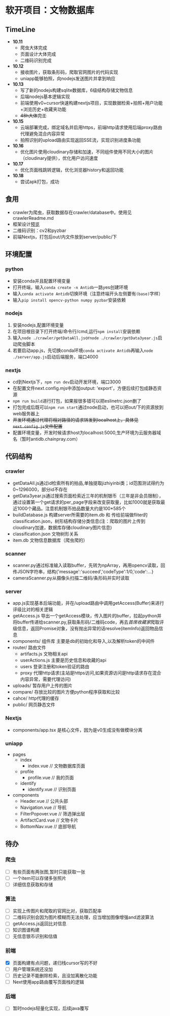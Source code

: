 # 软开项目：文物数据库

## TimeLine
- <b>10.11</b>
  - 爬虫大体完成
  - 页面设计大体完成
  - 二维码识别完成
- <b>10.12</b>
  - 接收图片，获取条形码，爬取官网图片的代码实现
  - uniapp能够拍照，向nodejs发送图片并拿到响应
- <b>10.13</b>
  - 写了新的nodejs构建sqlite数据库，6级结构存储文物信息
  - 后端nodejs基本逻辑实现
  - 前端使用v0+cursor快速构建nextjs项目，实现数据检索+拍照+用户功能+浏览历史+收藏夹功能
  - ~~48h大体完工~~
- <b>10.15</b>
  - 云端部署完成，绑定域名并启用https，前端http请求使用后端proxy路由代理避免混合内容异常
  - 拍照识别的upload路由实现返回SSE流，实现识别进度条功能
- <b>10.16</b>
  - 优化图片使用cloudinary存储和加速，不同组件使用不同大小的图片（cloudinary提供），优化用户访问速度
- <b>10.17</b>
  - 优化页面栈跳转逻辑，优化浏览器history和返回功能
- <b>10.18</b>
  - 尝试apk打包，成功

## 食用
- crawler为爬虫，获取数据存在crawler/database中。使用见 crawlerReadme.md
- 框架设计[预览](https://www.figma.com/design/j27o5VHQvjBkMz9G2uGdEh/Untitled?node-id=0-1&t=va8Xlhoyo5zDSaui-1)
- 二维码识别：cv2和pyzbar
- 前端Nextjs，打包后out/内文件放到server/public/下

## 环境配置
### python
- 安装conda并且配置环境变量
- 打开终端，输入`conda create -n Antidb`一路yes创建环境
- 输入`conda activate Antidb`切换环境（注意终端开头左侧要有`(base)`字样）
- 输入`pip install opencv-python numpy pyzbar`安装依赖
### nodejs
1. 安装nodejs,配置环境变量
2. 在项目根目录下打开终端/命令行/cmd,运行`npm install`安装依赖
3. 输入`node ./crawler/getDataAll.js`or`node ./crawler/getData3year.js`启动爬虫脚本
4. 若要启动app.js，先切换conda环境`conda activate Antidb`再输入`node ./server/app.js`启动后端服务，端口4000
### nextjs
- cd到Nextjs下，`npm run dev`启动开发环境，端口3000
- 在配置文件next.config.mjs中添加output: 'export'，方便后续打包成静态资源
- `npm run build`进行打包，如果报很多错可以把eslinetrc.json删了
- 打包完成后既可以`npm run start`通过node启动，也可以把out/下的资源放到web服务器上
- ~~开发环境通过代理将相对路径的请求转发到localhost上，具体见`next.config.js`文件配置~~
- 配置环境变量，开发时候请求host为localhost:5000,生产环境为云服务器域名（暂时antidb.chainpray.com）

## 代码结构
### crawler
- getDataAll.js通过id检索所有的拍品,单独提取jizhiyinbi类；id范围测试得约为0~1296000，部分id不存在
- getData3year.js通过搜索页面检索近三年的机制银币（三年是非会员限制），通过设置第一个get请求的per_page字段来改变获取量，比如1000就是获取最近1000个藏品。注意机制银币拍品数量大约是100*585个
- buildDatabase.js 构建server所需要的item.db 和 传给前端做fliter的classification.json，树形结构存储分类信息(注：爬取的图片上传到cloudinary加速，数据库存储cloudinary图片信息)
- classification.json 文物树形关系
- item.db 文物信息数据库（爬虫爬的）
### scanner
- scanner.py通过标准输入读取buffer，先转为npArray，再用opencv读取，回传JSON字符串，结构{'message':'succeed','codeType':1/0,'code':...}
- cameraScanner.py从摄像头扫描二维码/条形码并实时读取
### server
- app.js实现基本后端功能，并在/upload路由中调用getAccess(Buffer)来进行评级比对的相关逻辑
- getAccess.js 导出一个getAccess模块，传入图片的buffer，拉起python并将buffer传递给scanner.py,获取条形码/二维码code，再去*首席收藏家*爬取评级信息，返回Promise对象，没有抛出异常的话resolve(itemInfo)返回物品信息
- components/ 组件库 主要是db的初始化和导入,以及解析token的中间件
- router/ 路由文件
  - artifacts.js 文物相关api
  - userActions.js 主要是历史信息和收藏的api
  - users 登录注册和token验证的路由
  - proxy 代理http请求(主站是https访问,如果资源访问是http请求存在混合内容异常，需要代理访问)
- uploads/ 暂存用户上传的图片
- compare/ 存放比较的图片方便python程序获取和比较
- cahce/ http代理的缓存
- public/ 网页静态文件
### Nextjs
- components/app.tsx 是核心文件，因为是v0生成没有做模块分离
### uniapp
- pages
  - index
    - index.vue        // 文物数据库页面
  - profile
    - profile.vue      // 我的页面
  - identify
    - identify.vue     // 识别页面
- components
  - Header.vue         // 公共头部
  - Navigation.vue     // 导航
  - FilterPopover.vue  // 筛选弹出层
  - ArtifactCard.vue   // 文物卡片
  - BottomNav.vue      // 底部导航


## 待办
### 爬虫
- [ ] 有些页面有两张图,暂时只能获取一张
- [ ] 一个item可以存储多张照片
- [ ] 详细信息获取和存储
### 算法
- [ ] 实现上传图片和爬取的官网比对，获取匹配率
- [ ] 二维码识别会因为图片模糊而无法处理，应当增加图像增强and滤波算法
- [ ] getAccess.js返回比对信息
- [ ] 知识图谱构建
- [ ] 无信息银币识别和估值
### 前端
- [x] 页面构建有点问题，递归栈cursor写的不好
- [ ] 用户管理系统还没加
- [ ] 历史记录不能删除检索，且没加离散化功能
- [ ] Next使用app路由覆写页面栈的逻辑
### 后端
- [ ] 暂时nodejs轻量化实现，后续java覆写


